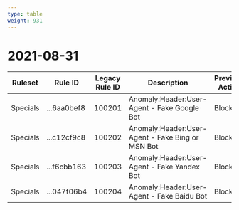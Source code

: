 ```yaml
---
type: table
weight: 931
---
```


# 2021-08-31

<TableWrap><table style="width: 100%">

<thead>
  <tr>
    <th>Ruleset</th>
    <th>Rule ID</th>
    <th>Legacy Rule ID</th>
    <th>Description</th>
    <th>Previous Action</th>
    <th>New Action</th>
  </tr>
</thead>
<tbody>
  <tr>
    <td>Specials</td>
    <td>...6aa0bef8</td>
    <td>100201</td>
    <td>Anomaly:Header:User-Agent - Fake Google Bot</td>
    <td>Block</td>
    <td>Block</td>
  </tr>
  <tr>
    <td>Specials</td>
    <td>...c12cf9c8</td>
    <td>100202</td>
    <td>Anomaly:Header:User-Agent - Fake Bing or MSN Bot</td>
    <td>Block</td>
    <td>Block</td>
  </tr>
  <tr>
    <td>Specials</td>
    <td>...f6cbb163</td>
    <td>100203</td>
    <td>Anomaly:Header:User-Agent - Fake Yandex Bot</td>
    <td>Block</td>
    <td>Block</td>
  </tr>
  <tr>
    <td>Specials</td>
    <td>...047f06b4</td>
    <td>100204</td>
    <td>Anomaly:Header:User-Agent - Fake Baidu Bot</td>
    <td>Block</td>
    <td>Block</td>
  </tr>
</tbody>

</table></TableWrap>
